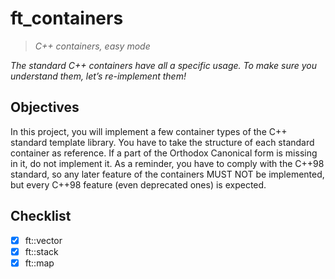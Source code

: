 # ft_containers
> *C++ containers, easy mode*

*The standard C++ containers have all a specific usage.*
*To make sure you understand them, let’s re-implement them!*

## Objectives
In this project, you will implement a few container types of the C++ standard template library.
You have to take the structure of each standard container as reference.
If a part of the Orthodox Canonical form is missing in it, do not implement it.
As a reminder, you have to comply with the C++98 standard, so any later feature of the containers MUST NOT be implemented, but every C++98 feature (even deprecated ones) is expected.

## Checklist
- [x] ft::vector
- [x] ft::stack
- [x] ft::map
